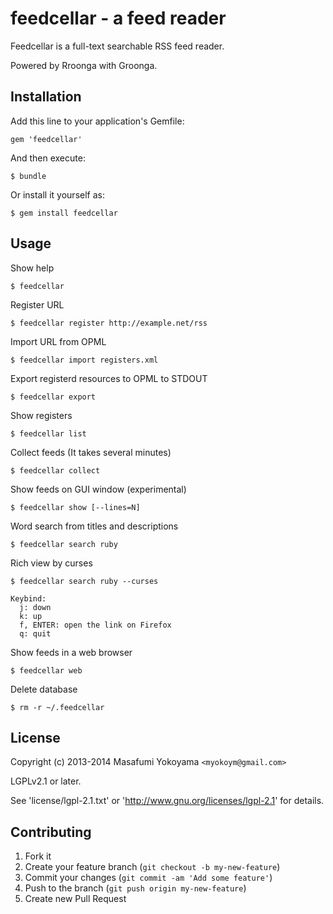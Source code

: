 # feedcellar - a feed reader

Feedcellar is a full-text searchable RSS feed reader.

Powered by Rroonga with Groonga.

## Installation

Add this line to your application's Gemfile:

    gem 'feedcellar'

And then execute:

    $ bundle

Or install it yourself as:

    $ gem install feedcellar

## Usage

Show help

    $ feedcellar

Register URL

    $ feedcellar register http://example.net/rss

Import URL from OPML

    $ feedcellar import registers.xml

Export registerd resources to OPML to STDOUT

    $ feedcellar export

Show registers

    $ feedcellar list

Collect feeds (It takes several minutes)

    $ feedcellar collect

Show feeds on GUI window (experimental)

    $ feedcellar show [--lines=N]

Word search from titles and descriptions

    $ feedcellar search ruby

Rich view by curses

    $ feedcellar search ruby --curses

    Keybind:
      j: down
      k: up
      f, ENTER: open the link on Firefox
      q: quit

Show feeds in a web browser

    $ feedcellar web

Delete database

    $ rm -r ~/.feedcellar

## License

Copyright (c) 2013-2014 Masafumi Yokoyama `<myokoym@gmail.com>`

LGPLv2.1 or later.

See 'license/lgpl-2.1.txt' or 'http://www.gnu.org/licenses/lgpl-2.1' for details.

## Contributing

1. Fork it
2. Create your feature branch (`git checkout -b my-new-feature`)
3. Commit your changes (`git commit -am 'Add some feature'`)
4. Push to the branch (`git push origin my-new-feature`)
5. Create new Pull Request
